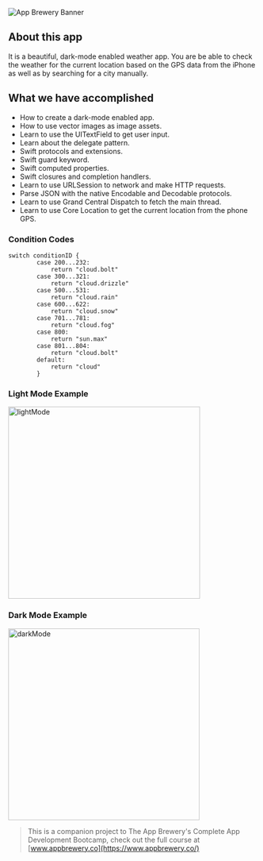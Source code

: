 
![App Brewery Banner](Documentation/AppBreweryBanner.png)

## About this app

It is a beautiful, dark-mode enabled weather app. You are be able to check the weather for the current location based on the GPS data from the iPhone as well as by searching for a city manually. 

## What we have accomplished

* How to create a dark-mode enabled app.
* How to use vector images as image assets.
* Learn to use the UITextField to get user input. 
* Learn about the delegate pattern.
* Swift protocols and extensions. 
* Swift guard keyword. 
* Swift computed properties.
* Swift closures and completion handlers.
* Learn to use URLSession to network and make HTTP requests.
* Parse JSON with the native Encodable and Decodable protocols. 
* Learn to use Grand Central Dispatch to fetch the main thread.
* Learn to use Core Location to get the current location from the phone GPS. 

### Condition Codes
```
switch conditionID {
        case 200...232:
            return "cloud.bolt"
        case 300...321:
            return "cloud.drizzle"
        case 500...531:
            return "cloud.rain"
        case 600...622:
            return "cloud.snow"
        case 701...781:
            return "cloud.fog"
        case 800:
            return "sun.max"
        case 801...804:
            return "cloud.bolt"
        default:
            return "cloud"
        }
```

### Light Mode Example

<img width="387" alt="lightMode" src="https://user-images.githubusercontent.com/32853291/199281812-80cb4bc4-9fb6-48cb-9a93-de9213e9c06f.png">


### Dark Mode Example

<img width="386" alt="darkMode" src="https://user-images.githubusercontent.com/32853291/199281839-c4d94312-873d-409c-866d-7fc698844806.png">


>This is a companion project to The App Brewery's Complete App Development Bootcamp, check out the full course at [www.appbrewery.co](https://www.appbrewery.co/)
